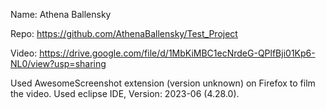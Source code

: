 Name: Athena Ballensky

Repo: https://github.com/AthenaBallensky/Test_Project

Video: https://drive.google.com/file/d/1MbKiMBC1ecNrdeG-QPlfBji01Kp6-NL0/view?usp=sharing

Used AwesomeScreenshot extension (version unknown) on Firefox to film the video.
Used eclipse IDE, Version: 2023-06 (4.28.0). 
